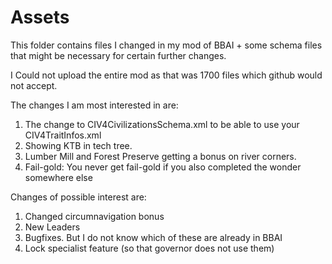 # Assets

This folder contains files I changed in my mod of BBAI + some schema files that might be necessary for certain further changes. 

I Could not upload the entire mod as that was 1700 files which github would not accept.

The changes I am most interested in are:

1. The change to CIV4CivilizationsSchema.xml to be able to use your CIV4TraitInfos.xml
2. Showing KTB in tech tree.
3. Lumber Mill and Forest Preserve getting a bonus on river corners.
4. Fail-gold: You never get fail-gold if you also completed the wonder somewhere else 

Changes of possible interest are:

1. Changed circumnavigation bonus
2. New Leaders
3. Bugfixes. But I do not know which of these are already in BBAI
4. Lock specialist feature (so that governor does not use them)
